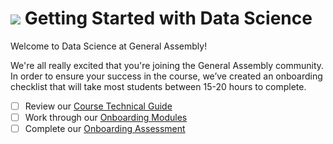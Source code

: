 # ![](https://ga-dash.s3.amazonaws.com/production/assets/logo-9f88ae6c9c3871690e33280fcf557f33.png) Getting Started with Data Science

Welcome to Data Science at General Assembly!

We're all really excited that you're joining the General Assembly community. In order to ensure your success in the course, we’ve created an onboarding checklist that will take most students between 15-20 hours to complete. 

- [ ] Review our [Course Technical Guide](https://docs.google.com/document/d/1hQZSmYfQwsOrc7Po4s7p1oDSKX8BAgKdgAKE4IRzh7g/edit?usp=sharing)
- [ ] Work through our [Onboarding Modules](https://docs.google.com/document/d/1xoC18JHk880C9n_cAPCsGn-sNqexPgTIIkmUd7cTJQw/edit?usp=sharing)
- [ ] Complete our [Onboarding Assessment](https://mobilega.typeform.com/to/DqgDfO)
